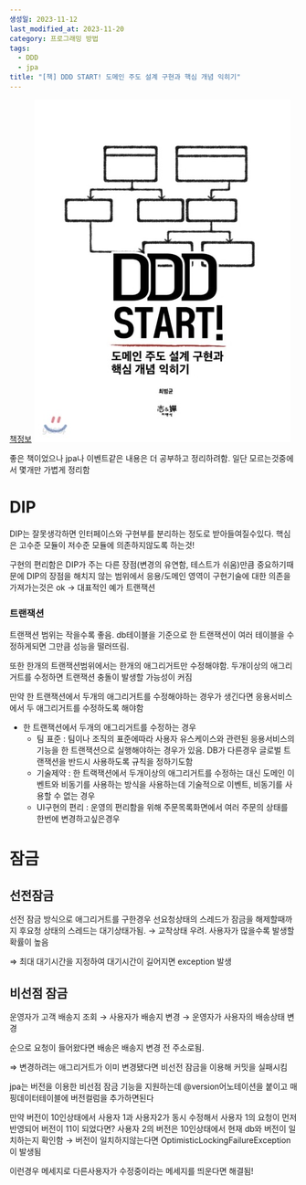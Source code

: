 ```yaml
---
생성일: 2023-11-12
last_modified_at: 2023-11-20
category: 프로그래밍 방법
tags:
  - DDD
  - jpa
title: "[책] DDD START! 도메인 주도 설계 구현과 핵심 개념 익히기"
---
```

[책정보](https://m.yes24.com/Goods/Detail/27750871)
![images](/assets/images/book/Pastedimage20240910170430.png)

좋은 책이었으나 jpa나 이벤트같은 내용은 더 공부하고 정리하려함. 일단 모르는것중에서 몇개만 가볍게 정리함

# DIP

DIP는 잘못생각하면 인터페이스와 구현부를 분리하는 정도로 받아들여질수있다. 핵심은 고수준 모듈이 저수준 모듈에 의존하지않도록 하는것!

구현의 편리함은 DIP가 주는 다른 장점(변경의 유연함, 테스트가 쉬움)만큼 중요하기때문에 DIP의 장점을 해치지 않는 범위에서 응용/도메인 영역이 구현기술에 대한 의존을 가져가는것은 ok → 대표적인 예가 트랜잭션

### 트랜잭션

트랜잭션 범위는 작을수록 좋음. db테이블을 기준으로 한 트랜잭션이 여러 테이블을 수정하게되면 그만큼 성능을 떨러뜨림.

또한 한개의 트랜잭션범위에서는 한개의 애그리거트만 수정해야함. 두개이상의 애그리거트를 수정하면 트랜잭션 충돌이 발생할 가능성이 커짐

만약 한 트랜잭션에서 두개의 애그리거트를 수정해야하는 경우가 생긴다면 응용서비스에서 두 애그리거트를 수정하도록 해야함

- 한 트랜잭션에서 두개의 애그리거트를 수정하는 경우
    - 팀 표준 : 팀이나 조직의 표준에따라 사용자 유스케이스와 관련된 응용서비스의 기능을 한 트랜잭션으로 실행해야하는 경우가 있음. DB가 다른경우 글로벌 트랜잭션을 반드시 사용하도록 규칙을 정하기도함
    - 기술제약 : 한 트랙잭션에서 두개이상의 애그리거트를 수정하는 대신 도메인 이벤트와 비동기를 사용하는 방식을 사용하는데 기술적으로 이벤트, 비동기를 사용할 수 없는 경우
    - UI구현의 편리 : 운영의 편리함을 위해 주문목록화면에서 여러 주문의 상태를 한번에 변경하고싶은경우

# 잠금

## 선전잠금

선전 잠금 방식으로 애그리거트를 구한경우 선요청상태의 스레드가 잠금을 해제할때까지 후요청 상태의 스레드는 대기상태가됨. → 교착상태 우려. 사용자가 많을수록 발생할 확률이 높음

⇒ 최대 대기시간을 지정하여 대기시간이 길어지면 exception 발생

## 비선점 잠금

운영자가 고객 배송지 조회 → 사용자가 배송지 변경 → 운영자가 사용자의 배송상태 변경

순으로 요청이 들어왔다면 배송은 배송지 변경 전 주소로됨.

⇒ 변경하려는 애그리거트가 이미 변경됐다면 비선전 잠금을 이용해 커밋을 실패시킴

jpa는 버전을 이용한 비선점 잠금 기능을 지원하는데 @version어노테이션을 붙이고 매핑데이터테이블에 버전컬럼을 추가하면된다

만약 버전이 10인상태에서 사용자 1과 사용자2가 동시 수정해서 사용자 1의 요청이 먼저 반영되어 버전이 11이 되었다면? 사용자 2의 버전은 10인상태에서 현재 db와 버전이 일치하는지 확인함 → 버전이 일치하지않는다면 OptimisticLockingFailureException이 발생됨

이런경우 메세지로 다른사용자가 수정중이라는 메세지를 띄운다면 해결됨!